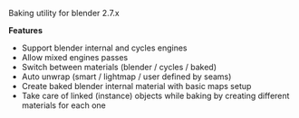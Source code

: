 Baking utility for blender 2.7.x

**Features**

- Support blender internal and cycles engines
- Allow mixed engines passes
- Switch between materials (blender / cycles / baked)
- Auto unwrap (smart / lightmap / user defined by seams)
- Create baked blender internal material with basic maps setup
- Take care of linked (instance) objects while baking by creating different materials for each one

